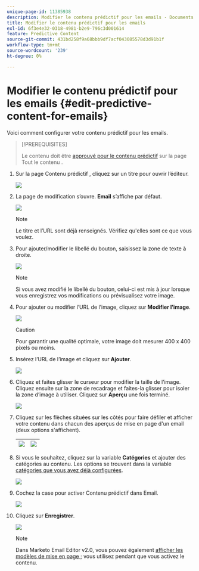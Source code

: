 ```yaml
---
unique-page-id: 11385938
description: Modifier le contenu prédictif pour les emails - Documents Marketo - Documentation du produit
title: Modifier le contenu prédictif pour les emails
exl-id: 6f3e4e32-0318-4981-b2e9-796c3d001614
feature: Predictive Content
source-git-commit: 431bd258f9a68bbb9df7acf043085578d3d91b1f
workflow-type: tm+mt
source-wordcount: '239'
ht-degree: 0%

---
```


# Modifier le contenu prédictif pour les emails {#edit-predictive-content-for-emails}

Voici comment configurer votre contenu prédictif pour les emails.

>[!PREREQUISITES]
>
>Le contenu doit être [approuvé pour le contenu prédictif](/help/marketo/product-docs/predictive-content/working-with-all-content/approve-a-title-for-predictive-content.md) sur la page Tout le contenu .

1. Sur la page Contenu prédictif , cliquez sur un titre pour ouvrir l’éditeur.

   ![](assets/image2017-10-3-9-3a30-3a25.png)

1. La page de modification s’ouvre. **Email** s’affiche par défaut.

   ![](assets/image2017-10-3-9-3a31-3a18.png)

   >[!NOTE]
   >
   >Le titre et l’URL sont déjà renseignés. Vérifiez qu&#39;elles sont ce que vous voulez.

1. Pour ajouter/modifier le libellé du bouton, saisissez la zone de texte à droite.

   ![](assets/image2017-10-3-9-3a32-3a18.png)

   >[!NOTE]
   >
   >Si vous avez modifié le libellé du bouton, celui-ci est mis à jour lorsque vous enregistrez vos modifications ou prévisualisez votre image.

1. Pour ajouter ou modifier l’URL de l’image, cliquez sur **Modifier l’image**.

   ![](assets/image2017-10-3-9-3a33-3a11.png)

   >[!CAUTION]
   >
   >Pour garantir une qualité optimale, votre image doit mesurer 400 x 400 pixels ou moins.

1. Insérez l’URL de l’image et cliquez sur **Ajouter**.

   ![](assets/five.png)

1. Cliquez et faites glisser le curseur pour modifier la taille de l’image. Cliquez ensuite sur la zone de recadrage et faites-la glisser pour isoler la zone d’image à utiliser. Cliquez sur **Aperçu** une fois terminé.

   ![](assets/six.png)

1. Cliquez sur les flèches situées sur les côtés pour faire défiler et afficher votre contenu dans chacun des aperçus de mise en page d&#39;un email (deux options s&#39;affichent).

   | ![](assets/sevena.png) | ![](assets/sevenb.png) |
   |---|---|

1. Si vous le souhaitez, cliquez sur la variable **Catégories** et ajouter des catégories au contenu. Les options se trouvent dans la variable [catégories que vous avez déjà configurées](/help/marketo/product-docs/predictive-content/getting-started/set-up-categories.md).

   ![](assets/eight.png)

1. Cochez la case pour activer Contenu prédictif dans Email.

   ![](assets/nine.png)

1. Cliquez sur **Enregistrer**.

   ![](assets/save.png)

   >[!NOTE]
   >
   >Dans Marketo Email Editor v2.0, vous pouvez également [afficher les modèles de mise en page ;](/help/marketo/product-docs/predictive-content/enabling-predictive-content/enable-predictive-content-in-emails.md) vous utilisez pendant que vous activez le contenu.

